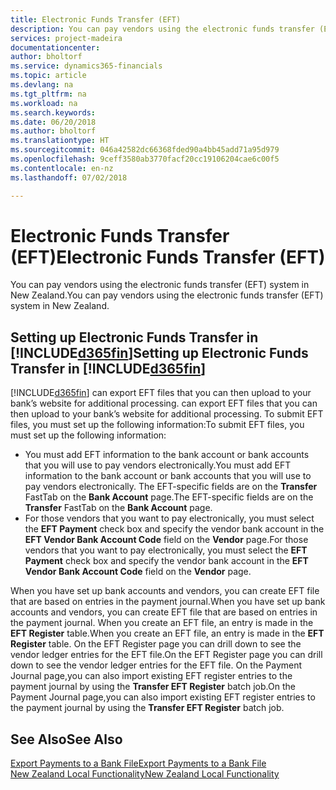 ```yaml
---
title: Electronic Funds Transfer (EFT)
description: You can pay vendors using the electronic funds transfer (EFT) system in New Zealand.
services: project-madeira
documentationcenter: 
author: bholtorf
ms.service: dynamics365-financials
ms.topic: article
ms.devlang: na
ms.tgt_pltfrm: na
ms.workload: na
ms.search.keywords: 
ms.date: 06/20/2018
ms.author: bholtorf
ms.translationtype: HT
ms.sourcegitcommit: 046a42582dc66368fded90a4bb45add71a95d979
ms.openlocfilehash: 9ceff3580ab3770facf20cc19106204cae6c00f5
ms.contentlocale: en-nz
ms.lasthandoff: 07/02/2018

---
```

# <a name="electronic-funds-transfer-eft"></a><span data-ttu-id="b9b23-103">Electronic Funds Transfer (EFT)</span><span class="sxs-lookup"><span data-stu-id="b9b23-103">Electronic Funds Transfer (EFT)</span></span>
<span data-ttu-id="b9b23-104">You can pay vendors using the electronic funds transfer (EFT) system in New Zealand.</span><span class="sxs-lookup"><span data-stu-id="b9b23-104">You can pay vendors using the electronic funds transfer (EFT) system in New Zealand.</span></span>  

## <a name="setting-up-electronic-funds-transfer-in-included365finincludesd365finmdmd"></a><span data-ttu-id="b9b23-105">Setting up Electronic Funds Transfer in [!INCLUDE[d365fin](../../includes/d365fin_md.md)]</span><span class="sxs-lookup"><span data-stu-id="b9b23-105">Setting up Electronic Funds Transfer in [!INCLUDE[d365fin](../../includes/d365fin_md.md)]</span></span>  
[!INCLUDE[d365fin](../../includes/d365fin_md.md)]<span data-ttu-id="b9b23-106"> can export EFT files that you can then upload to your bank’s website for additional processing.</span><span class="sxs-lookup"><span data-stu-id="b9b23-106"> can export EFT files that you can then upload to your bank’s website for additional processing.</span></span> <span data-ttu-id="b9b23-107">To submit EFT files, you must set up the following information:</span><span class="sxs-lookup"><span data-stu-id="b9b23-107">To submit EFT files, you must set up the following information:</span></span>  

* <span data-ttu-id="b9b23-108">You must add EFT information to the bank account or bank accounts that you will use to pay vendors electronically.</span><span class="sxs-lookup"><span data-stu-id="b9b23-108">You must add EFT information to the bank account or bank accounts that you will use to pay vendors electronically.</span></span> <span data-ttu-id="b9b23-109">The EFT-specific fields are on the **Transfer** FastTab on the **Bank Account** page.</span><span class="sxs-lookup"><span data-stu-id="b9b23-109">The EFT-specific fields are on the **Transfer** FastTab on the **Bank Account** page.</span></span>  
* <span data-ttu-id="b9b23-110">For those vendors that you want to pay electronically, you must select the **EFT Payment** check box and specify the vendor bank account in the **EFT Vendor Bank Account Code** field on the **Vendor** page.</span><span class="sxs-lookup"><span data-stu-id="b9b23-110">For those vendors that you want to pay electronically, you must select the **EFT Payment** check box and specify the vendor bank account in the **EFT Vendor Bank Account Code** field on the **Vendor** page.</span></span>  

<span data-ttu-id="b9b23-111">When you have set up bank accounts and vendors, you can create EFT file that are based on entries in the payment journal.</span><span class="sxs-lookup"><span data-stu-id="b9b23-111">When you have set up bank accounts and vendors, you can create EFT file that are based on entries in the payment journal.</span></span> <span data-ttu-id="b9b23-112">When you create an EFT file, an entry is made in the **EFT Register** table.</span><span class="sxs-lookup"><span data-stu-id="b9b23-112">When you create an EFT file, an entry is made in the **EFT Register** table.</span></span> <span data-ttu-id="b9b23-113">On the EFT Register page you can drill down to see the vendor ledger entries for the EFT file.</span><span class="sxs-lookup"><span data-stu-id="b9b23-113">On the EFT Register page you can drill down to see the vendor ledger entries for the EFT file.</span></span> <span data-ttu-id="b9b23-114">On the Payment Journal page,you can also import existing EFT register entries to the payment journal by using the **Transfer EFT Register** batch job.</span><span class="sxs-lookup"><span data-stu-id="b9b23-114">On the Payment Journal page,you can also import existing EFT register entries to the payment journal by using the **Transfer EFT Register** batch job.</span></span>

## <a name="see-also"></a><span data-ttu-id="b9b23-115">See Also</span><span class="sxs-lookup"><span data-stu-id="b9b23-115">See Also</span></span>  
[<span data-ttu-id="b9b23-116">Export Payments to a Bank File</span><span class="sxs-lookup"><span data-stu-id="b9b23-116">Export Payments to a Bank File</span></span>](../../payables-how-export-payments-bank-file.md)  
[<span data-ttu-id="b9b23-117">New Zealand Local Functionality</span><span class="sxs-lookup"><span data-stu-id="b9b23-117">New Zealand Local Functionality</span></span>](new-zealand-local-functionality.md)


